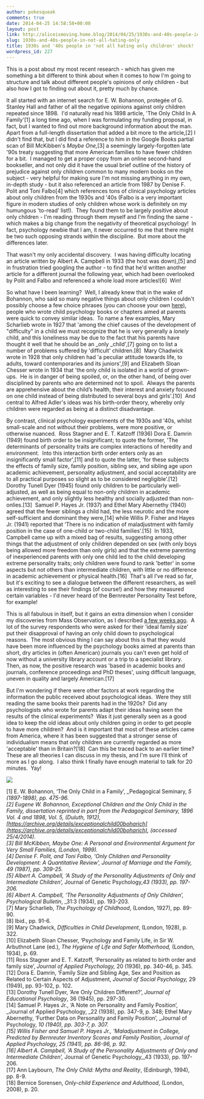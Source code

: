```yaml
---
author: pokesqueak
comments: true
date: 2014-04-25 14:58:58+00:00
layout: post
link: http://aliceismoving.home.blog/2014/04/25/1930s-and-40s-people-in-not-all-hating-only/
slug: 1930s-and-40s-people-in-not-all-hating-only
title: 1930s and '40s people in 'not all hating only children' shock!
wordpress_id: 227
---
```


This is a post about my most recent research - which has given me something a bit different to think about when it comes to how I'm going to structure and talk about different people's opinions of only children - but also how I got to finding out about it, pretty much by chance.




It all started with an internet search for E. W. Bohannon, protegée of G. Stanley Hall and father of all the negative opinions against only children repeated since 1898.  I'd naturally read his 1898 article, 'The Only Child In A Family'[1] a long time ago, when I was formulating my funding proposal, in fact, but I wanted to find out more background information about the man.  Apart from a full-length dissertation that added a bit more to the article,[2] I didn't find that, but I did find a reference to him in the Google Books partial scan of Bill McKibben's _Maybe One,_[3] a seemingly largely-forgotten late '90s treaty suggesting that more American families to have fewer children for a bit.  I managed to get a proper copy from an online second-hand bookseller, and not only did it have the usual brief outline of the history of prejudice against only children common to many modern books on the subject - very helpful for making sure I'm not missing anything in my own, in-depth study - but it also referenced an article from 1987 by Denise F. Polit and Toni Falbo[4] which references tons of clinical psychology articles about only children from the 1930s and '40s (Falbo is a very important figure in modern studies of only children whose work is definitely on my humungous 'to-read' list!).  They found them to be largely positive about only children - I'm reading through them myself and I'm finding the same - which makes a big change from the negativity of theoretical psychology!  In fact, psychology newbie that I am, it never occurred to me that there might be two such opposing strands within the discipline.  But more about the differences later.




That wasn't my only accidental discovery.  I was having difficulty locating an article written by Albert A. Campbell in 1933 (the host was down),[5] and in frustration tried googling the author - to find that he'd written another article for a different journal the following year, which had been overlooked by Polit and Falbo and referenced a whole load more articles![6]  Win!




So what have I been learning?  Well, I already knew that in the wake of Bohannon, who said so many negative things about only children I couldn't possibly choose a few choice phrases (you can choose your own [here)](https://archive.org/details/exceptionalchild00boharich), people who wrote child psychology books or chapters aimed at parents were quick to convey similar ideas.  To name a few examples, Mary Scharlieb wrote in 1927 that 'among the chief causes of the development of "difficulty" in a child we must recognize that he is very generally a _lonely_ child, and this loneliness may be due to the fact that his parents have thought it well that he should be an _only _child',[7] going on to list a number of problems suffered by 'difficult' children.[8]  Mary Chadwick wrote in 1928 that only children had 'a peculiar attitude towards life, to adults, toward contemporaries and its juniors',[9] and Elizabeth Sloan Chesser wrote in 1934 that 'the only child is isolated in a world of grown-ups.  He is in danger of being spoiled, or, on the other hand, of being over disciplined by parents who are determined not to spoil.  Always the parents are apprehensive about the child’s health, their interest and anxiety focused on one child instead of being distributed to several boys and girls'.[10]  And central to Alfred Adler's ideas was his birth-order theory, whereby only children were regarded as being at a distinct disadvantage.




By contrast, clinical psychology experiments of the 1930s and '40s, whilst small-scale and not without their problems, were more positive, or otherwise nuanced.  Ross Stagner and E. T. Katzoff (1936) Dora E. Damrin (1949) found birth order to be insignificant; to quote the former, 'The determinants of personality traits are complex interactions of heredity and environment.  Into this interaction birth order enters only as an insignificantly small factor',[11] and to quote the latter, 'for these subjects the effects of family size, family position, sibling sex, and sibling age upon academic achievement, personality adjustment, and social acceptability are to all practical purposes so slight as to be considered negligible’.[12]  Dorothy Tunell Dyer (1945) found only children to be particularly well-adjusted, as well as being equal to non-only children in academic achievement, and only slightly less healthy and socially adjusted than non-onlies.[13]  Samuel P. Hayes Jr. (1937) and Ethel Mary Abernethy (1940) agreed that the fewer siblings a child had, the less neurotic and the more self-sufficient and dominant they were,[14] while Willis P. Fisher and Hayes Jr. (1941) reported that ‘There is no indication of maladjustment with family position in the case of one-child or two-child families’.[15]  In 1933, Campbell came up with a mixed bag of results, suggesting among other things that the adjustment of only children depended on sex (with only boys being allowed more freedom than only girls) and that the extreme parenting of inexperienced parents with only one child led to the child developing extreme personality traits; only children were found to rank 'better' in some aspects but not others than intermediate children, with little or no difference in academic achievement or physical health.[16]  That's all I've read so far, but it's exciting to see a dialogue between the different researchers, as well as interesting to see their findings (of course!) and how they measured certain variables - I'd never heard of the Bernreuter Personality Test before, for example!




This is all fabulous in itself, but it gains an extra dimension when I consider my discoveries from Mass Observation, as I described [a few weeks ago](http://aliceinacademia.tumblr.com/post/81018145529/mass-observation-observations).  A lot of the survey respondents who were asked for their 'ideal family size' put their disapproval of having an only child down to psychological reasons.  The most obvious thing I can say about this is that they would have been more influenced by the psychology books aimed at parents than short, dry articles in (often American) journals you can't even get hold of now without a university library account or a trip to a specialist library.  Then, as now, the positive research was 'based in academic books and journals, conference proceedings and PhD theses', using difficult language, uneven in quality and largely American.[17]




But I'm wondering if there were other factors at work regarding the information the public received about psychological ideas.  Were they still reading the same books their parents had in the 1920s?  Did any psychologists who wrote for parents adapt their ideas having seen the results of the clinical experiments?  Was it just generally seen as a good idea to keep the old ideas about only children going in order to get people to have more children?  And is it important that most of these articles came from America, where it has been suggested that a stronger sense of individualism means that only children are currently regarded as more 'acceptable' than in Britain?[18]  Can this be traced back to an earlier time?  These are all theories I can discuss in my thesis, and I'm sure I'll think of more as I go along.  I also think I finally have enough material to talk for 20 minutes.  Yay!




![](https://66.media.tumblr.com/f8b5e22f7f185095dcc5677b373528e3/tumblr_inline_n4l8uxvtLj1s70b7a.jpg)





[1] E. W. Bohannon, ‘The Only Child in a Family’, _Pedagogical Seminary, _5 (1897-1898), pp. 475-96.  
[2] Eugene W. Bohannon, _Exceptional Children and the Only Child in the Family,_ dissertation reprinted in part from the _Pedagogical Seminary_, 1896 Vol. 4 and 1898, Vol. 5, (Duluth, 1912), [https://archive.org/details/exceptionalchild00boharich](https://archive.org/details/exceptionalchild00boharich), (accessed 25/4/2014).  
[3] Bill McKibben, _Maybe One: A Personal and Environmental Argument for Very Small Families,_ (London, 1999).  
[4] Denise F. Polit, and Toni Falbo, ‘Only Children and Personality Development: A Quantitative Review’, _Journal of Marriage and the Family,_ 49 (1987), pp. 309-25.  
[5] Albert A. Campbell, ‘A Study of the Personality Adjustments of Only and Intermediate Children’,_ Journal of Genetic Psychology,_43 (1933), pp. 197-206.  
[6] Albert A. Campbell, ‘The Personality Adjustments of Only Children’, _Psychological Bulletin__, _31:3 (1934), pp. 193-203.  
[7] Mary Scharlieb, _The Psychology of Childhood_, (London, 1927), pp. 89-90.  
[8] Ibid., pp. 91-6.  
[9] Mary Chadwick, _Difficulties in Child Development_, (London, 1928), p. 322.  
[10] Elizabeth Sloan Chesser, ‘Psychology and Family Life, in Sir W. Arbuthnot Lane (ed.), _The Hygiene of Life and Safer Motherhood,_ (London, 1934), p. 69.  
[11] Ross Stagner and E. T. Katzoff, ‘Personality as related to birth order and family size’, _Journal of Applied Psychology,_ 20 (1936), pp. 340-46, p. 345.  
[12] Dora E. Damrin, ‘Family Size and Sibling Age, Sex and Position as Related to Certain Aspects of Adjustment, _Journal of Social Psychology,_ 29 (1949), pp. 93-102, p. 102.  
[13] Dorothy Tunell Dyer, ‘Are Only Children Different?’, _Journal of Educational Psychology_, 36 (1945), pp. 297-30.  
[14] Samuel P. Hayes Jr., ‘A Note on Personality and Family Position’, _Journal of Applied Psychology, _22 (1938), pp. 347-9, p. 348; Ethel Mary Abernethy, ‘Further Data on Personality and Family Position’, _Journal of Psychology, _10 (1940), pp. 303-7, p. 307.  
[15] Willis Fisher and Samuel P. Hayes Jr., ‘Maladjustment in College, Predicted by Bernreuter Inventory Scores and Family Position, _Journal of Applied Psychology,_ 25 (1941), pp. 86-96, p. 92.  
[16] Albert A. Campbell, ‘A Study of the Personality Adjustments of Only and Intermediate Children’,_ Journal of Genetic Psychology,_43 (1933), pp. 197-206.  
[17] Ann Laybourn, _The Only Child: Myths and Reality_, (Edinburgh, 1994), pp. 8-9.  
[18] Bernice Sorensen, _Only-child Experience and Adulthood_, (London, 2008), p. 20.
